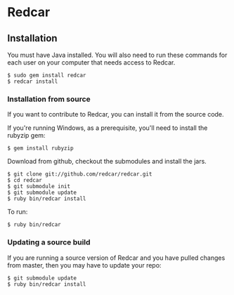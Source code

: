 # Redcar #

## Installation ##

You must have Java installed. You will also need to run these commands for each user on your computer that needs access to Redcar.

	$ sudo gem install redcar
	$ redcar install

### Installation from source ###

If you want to contribute to Redcar, you can install it from the source code.

If you're running Windows, as a prerequisite, you'll need to install the rubyzip gem:

	$ gem install rubyzip

Download from github, checkout the submodules and install the jars.

	$ git clone git://github.com/redcar/redcar.git
	$ cd redcar
	$ git submodule init
	$ git submodule update
	$ ruby bin/redcar install

To run:

	$ ruby bin/redcar

### Updating a source build ###

If you are running a source version of Redcar and you have pulled changes from master, then you may have to update your repo:

	$ git submodule update
	$ ruby bin/redcar install
